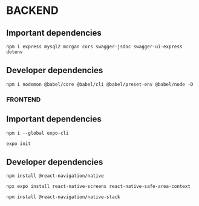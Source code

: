 # BACKEND
## Important dependencies
```
npm i express mysql2 morgan cors swagger-jsdoc swagger-ui-express dotenv 
```
## Developer dependencies
```
npm i nodemon @babel/core @babel/cli @babel/preset-env @babel/node -D
```


### FRONTEND
## Important dependencies
```
npm i --global expo-cli
```
```
expo init
```

## Developer dependencies
```
npm install @react-navigation/native
```
```
npx expo install react-native-screens react-native-safe-area-context
```
```
npm install @react-navigation/native-stack
```